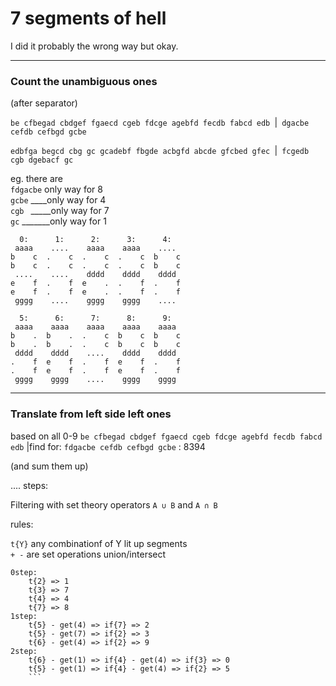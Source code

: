  # 7 segments of hell
I did it probably the wrong way but okay.
<hr>
<h3>Count the unambiguous ones</h3>
(after separator)

`be cfbegad cbdgef fgaecd cgeb fdcge agebfd fecdb fabcd edb `|` dgacbe cefdb cefbgd gcbe`

`edbfga begcd cbg gc gcadebf fbgde acbgfd abcde gfcbed gfec `|` fcgedb cgb dgebacf gc`

eg. there are    
`fdgacbe` only way for 8   
`gcbe`   ____only way for 4   
`cgb `   _____only way for 7   
`gc`   _______only way for 1   

```
  0:      1:      2:      3:      4:
 aaaa    ....    aaaa    aaaa    ....
b    c  .    c  .    c  .    c  b    c
b    c  .    c  .    c  .    c  b    c
 ....    ....    dddd    dddd    dddd
e    f  .    f  e    .  .    f  .    f
e    f  .    f  e    .  .    f  .    f
 gggg    ....    gggg    gggg    ....

  5:      6:      7:      8:      9:
 aaaa    aaaa    aaaa    aaaa    aaaa
b    .  b    .  .    c  b    c  b    c
b    .  b    .  .    c  b    c  b    c
 dddd    dddd    ....    dddd    dddd
.    f  e    f  .    f  e    f  .    f
.    f  e    f  .    f  e    f  .    f
 gggg    gggg    ....    gggg    gggg
 ```

<hr>
<h3> Translate from left side left ones</h3>    

based on all 0-9 `be cfbegad cbdgef fgaecd cgeb fdcge agebfd fecdb fabcd edb` |find for: `fdgacbe cefdb cefbgd gcbe` : 8394

(and sum them up)
 

.... steps:

Filtering with set theory operators `A ∪ B` and  `A ∩ B` 

rules:

`t{Y}` any combinationf of Y lit up segments    
`+ -` are set operations union/intersect

```
0step:
    t{2} => 1
    t{3} => 7
    t{4} => 4
    t{7} => 8
1step:
    t{5} - get(4) => if{7} => 2
    t{5} - get(7) => if{2} => 3
    t{6} - get(4) => if{2} => 9
2step:
    t{6} - get(1) => if{4} - get(4) => if{3} => 0
    t{5} - get(1) => if{4} - get(4) => if{2} => 5
    ```
